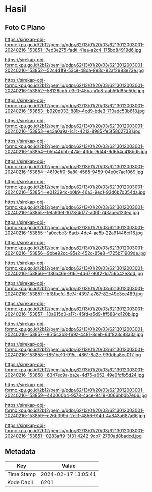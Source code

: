 # Hasil

## Foto C Plano

https://sirekap-obj-formc.kpu.go.id/2b12/pemilu/pdpr/62/13/01/20/03/6213012003001-20240216-153851--7ed3e275-fad0-41ea-a2c4-175bd84919d6.jpg

https://sirekap-obj-formc.kpu.go.id/2b12/pemilu/pdpr/62/13/01/20/03/6213012003001-20240216-153852--52c4d1f9-53c9-48da-8e3d-92af2983e73e.jpg

https://sirekap-obj-formc.kpu.go.id/2b12/pemilu/pdpr/62/13/01/20/03/6213012003001-20240216-153852--58128cd5-e3e0-45ba-a1c8-aab50d85e50d.jpg

https://sirekap-obj-formc.kpu.go.id/2b12/pemilu/pdpr/62/13/01/20/03/6213012003001-20240216-153853--b920d033-881b-4cd9-bde3-710adc53b618.jpg

https://sirekap-obj-formc.kpu.go.id/2b12/pemilu/pdpr/62/13/01/20/03/6213012003001-20240216-153853--ec3a0a9a-1c1b-4212-8985-fe5f58027381.jpg

https://sirekap-obj-formc.kpu.go.id/2b12/pemilu/pdpr/62/13/01/20/03/6213012003001-20240216-153854--05b44bbb-474e-43dc-9d44-9d654c418bd5.jpg

https://sirekap-obj-formc.kpu.go.id/2b12/pemilu/pdpr/62/13/01/20/03/6213012003001-20240216-153854--4619cff0-5a80-4565-9459-04e0c7ac1069.jpg

https://sirekap-obj-formc.kpu.go.id/2b12/pemilu/pdpr/62/13/01/20/03/6213012003001-20240216-153854--e012394c-b0b9-46a3-9ec1-93d6b7d354da.jpg

https://sirekap-obj-formc.kpu.go.id/2b12/pemilu/pdpr/62/13/01/20/03/6213012003001-20240216-153855--fefa93ef-1073-4d77-a06f-743abec123ed.jpg

https://sirekap-obj-formc.kpu.go.id/2b12/pemilu/pdpr/62/13/01/20/03/6213012003001-20240216-153855--1a0ecbe3-6adb-4de4-ae5b-22a91446cf16.jpg

https://sirekap-obj-formc.kpu.go.id/2b12/pemilu/pdpr/62/13/01/20/03/6213012003001-20240216-153856--9bbe92cc-95e2-452c-85e8-4725b71909de.jpg

https://sirekap-obj-formc.kpu.go.id/2b12/pemilu/pdpr/62/13/01/20/03/6213012003001-20240216-153856--1f86a46e-9160-4d67-90f2-1d756b42e3dd.jpg

https://sirekap-obj-formc.kpu.go.id/2b12/pemilu/pdpr/62/13/01/20/03/6213012003001-20240216-153857--bf8fbcfd-8e74-4397-a767-82c49c3ce489.jpg

https://sirekap-obj-formc.kpu.go.id/2b12/pemilu/pdpr/62/13/01/20/03/6213012003001-20240216-153857--10a915d0-a17c-45fd-a5d9-fff5884d120b.jpg

https://sirekap-obj-formc.kpu.go.id/2b12/pemilu/pdpr/62/13/01/20/03/6213012003001-20240216-153857--8515c3b8-f692-4481-8ceb-64f823c88a3a.jpg

https://sirekap-obj-formc.kpu.go.id/2b12/pemilu/pdpr/62/13/01/20/03/6213012003001-20240216-153858--f851be10-915d-4861-8a2e-930dba8ec017.jpg

https://sirekap-obj-formc.kpu.go.id/2b12/pemilu/pdpr/62/13/01/20/03/6213012003001-20240216-153858--6347ec9a-ba2e-4d75-a652-49e0fdfb5d24.jpg

https://sirekap-obj-formc.kpu.go.id/2b12/pemilu/pdpr/62/13/01/20/03/6213012003001-20240216-153859--440060b4-9578-4ace-9419-0066bbdb7e06.jpg

https://sirekap-obj-formc.kpu.go.id/2b12/pemilu/pdpr/62/13/01/20/03/6213012003001-20240216-153859--e26b399d-2eb1-4856-914d-4a843a687a66.jpg

https://sirekap-obj-formc.kpu.go.id/2b12/pemilu/pdpr/62/13/01/20/03/6213012003001-20240216-153851--0283aff9-3f31-4242-9cb7-2760ad8badcd.jpg


## Metadata

| Key        | Value               |
| ---------- | ------------------- |
| Time Stamp | 2024-02-17 13:05:41 |
| Kode Dapil | 6201                |



